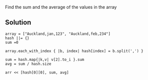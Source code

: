 Find the sum and the average of the values in the array

## Solution
```
array = ["Auckland,jan,123", "Auckland,feb,234"]
hash ||= {}
sum =0

array.each_with_index { |b, index| hash[index] = b.split(',') }

sum = hash.map{|k,v| v[2].to_i }.sum
avg = sum / hash.size

arr << [hash[0][0], sum, avg]
```